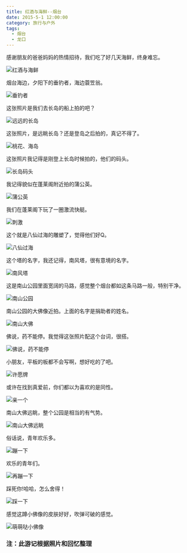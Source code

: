 ```yaml
---
title: 红酒与海鲜--烟台
date: 2015-5-1 12:00:00
category: 旅行与户外
tags:
  - 烟台
  - 龙口
---
```


感谢朋友的爸爸妈妈的热情招待，我们吃了好几天海鲜，终身难忘。

![红酒与海鲜](红酒与海鲜--烟台/1.jpg)


<!--more-->

烟台海边，夕阳下的垂钓者，海边蓑笠翁。

![垂钓者](红酒与海鲜--烟台/16.jpg)

这张照片是我们去长岛的船上拍的吧？

![远远的长岛](红酒与海鲜--烟台/2.jpg)

这张照片，是远眺长岛？还是登岛之后拍的，真记不得了。

![桃花、海岛](红酒与海鲜--烟台/4.jpg)

这张照片我记得是刚登上长岛时候拍的，他们的码头。

![长岛码头](红酒与海鲜--烟台/17.jpg)

我记得貌似在蓬莱阁附近拍的蒲公英。

![蒲公英](红酒与海鲜--烟台/3.jpg)

我们在蓬莱阁下玩了一圈激流快艇。

![刺激](红酒与海鲜--烟台/5.jpg)

这个就是八仙过海的雕塑了，觉得他们好Q。

![八仙过海](红酒与海鲜--烟台/6.jpg)

这个塔的名字，我还记得，南风塔，很有意境的名字。

![南风塔](红酒与海鲜--烟台/7.jpg)

这是南山公园里面宽阔的马路，感觉整个烟台都如这条马路一般，特别干净。

![南山公园](红酒与海鲜--烟台/8.jpg)

南山公园的大佛像近拍。上面的名字是捐助者的姓名。

![南山大佛](红酒与海鲜--烟台/9.jpg)

佛说，药不能停。我觉得这张照片配这个台词，很搭。

![佛说，药不能停](红酒与海鲜--烟台/11.jpg)

小朋友，平板的板都不会写啊，想好吃的了吧。

![许愿牌](红酒与海鲜--烟台/10.jpg)

或许在找到真爱前，你们都以为喜欢的是同性。

![亲一个](红酒与海鲜--烟台/12.jpg)

南山大佛远眺，整个公园是相当的有气势。

![南山大佛远眺](红酒与海鲜--烟台/13.jpg)

俗话说，青年欢乐多。

![蹦一下](红酒与海鲜--烟台/14.jpg)

欢乐的青年们。

![再蹦一下](红酒与海鲜--烟台/18.jpg)

踩死你!哈哈，怎么舍得！

![踩一下](红酒与海鲜--烟台/15.jpg)


感觉这蹲小佛像的皮肤好好，吹弹可破的感觉。

![萌萌哒小佛像](红酒与海鲜--烟台/19.jpg)



### 注：此游记根据照片和回忆整理

